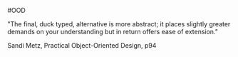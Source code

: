 #OOD 

"The final, duck typed, alternative is more abstract; it places slightly greater demands on your understanding but in return offers ease of extension."

Sandi Metz, Practical Object-Oriented Design, p94